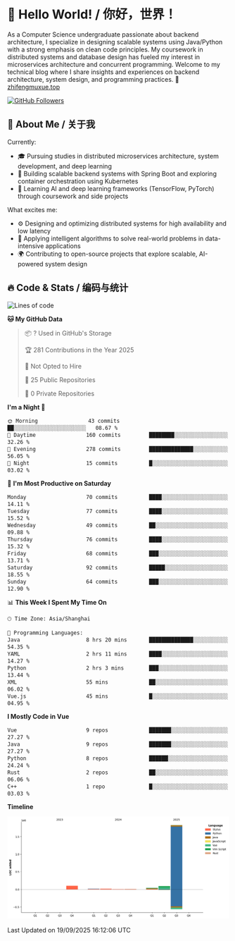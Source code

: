 # 👋 Hello World! / 你好，世界！

As a Computer Science undergraduate passionate about backend architecture, I specialize in designing scalable systems using Java/Python with a strong emphasis on clean code principles. My coursework in distributed systems and database design has fueled my interest in microservices architecture and concurrent programming. Welcome to my technical blog where I share insights and experiences on backend architecture, system design, and programming practices.
🔗 [zhifengmuxue.top](https://zhifengmuxue.top)

[![GitHub Followers](https://img.shields.io/github/followers/zhifengmuxue?logo=github&style=social)](https://github.com/zhifengmuxue)




## 🚀 About Me / 关于我
Currently:
- 🎓 Pursuing studies in distributed microservices architecture, system development, and deep learning
- 🔧 Building scalable backend systems with Spring Boot and exploring container orchestration using Kubernetes
- 🧠 Learning AI and deep learning frameworks (TensorFlow, PyTorch) through coursework and side projects

What excites me:
- ⚙️ Designing and optimizing distributed systems for high availability and low latency
- 🧩 Applying intelligent algorithms to solve real-world problems in data-intensive applications
- 🌍 Contributing to open-source projects that explore scalable, AI-powered system design



## 🔥 Code & Stats / 编码与统计

<!--START_SECTION:waka-->
![Lines of code](https://img.shields.io/badge/From%20Hello%20World%20I%27ve%20Written-2.1%20million%20lines%20of%20code-blue)

**🐱 My GitHub Data** 

> 📦 ? Used in GitHub's Storage 
 > 
> 🏆 281 Contributions in the Year 2025
 > 
> 🚫 Not Opted to Hire
 > 
> 📜 25 Public Repositories 
 > 
> 🔑 0 Private Repositories 
 > 
**I'm a Night 🦉** 

```text
🌞 Morning                43 commits          ██░░░░░░░░░░░░░░░░░░░░░░░   08.67 % 
🌆 Daytime                160 commits         ████████░░░░░░░░░░░░░░░░░   32.26 % 
🌃 Evening                278 commits         ██████████████░░░░░░░░░░░   56.05 % 
🌙 Night                  15 commits          █░░░░░░░░░░░░░░░░░░░░░░░░   03.02 % 
```
📅 **I'm Most Productive on Saturday** 

```text
Monday                   70 commits          ████░░░░░░░░░░░░░░░░░░░░░   14.11 % 
Tuesday                  77 commits          ████░░░░░░░░░░░░░░░░░░░░░   15.52 % 
Wednesday                49 commits          ██░░░░░░░░░░░░░░░░░░░░░░░   09.88 % 
Thursday                 76 commits          ████░░░░░░░░░░░░░░░░░░░░░   15.32 % 
Friday                   68 commits          ███░░░░░░░░░░░░░░░░░░░░░░   13.71 % 
Saturday                 92 commits          █████░░░░░░░░░░░░░░░░░░░░   18.55 % 
Sunday                   64 commits          ███░░░░░░░░░░░░░░░░░░░░░░   12.90 % 
```


📊 **This Week I Spent My Time On** 

```text
🕑︎ Time Zone: Asia/Shanghai

💬 Programming Languages: 
Java                     8 hrs 20 mins       ██████████████░░░░░░░░░░░   54.35 % 
YAML                     2 hrs 11 mins       ████░░░░░░░░░░░░░░░░░░░░░   14.27 % 
Python                   2 hrs 3 mins        ███░░░░░░░░░░░░░░░░░░░░░░   13.44 % 
XML                      55 mins             ██░░░░░░░░░░░░░░░░░░░░░░░   06.02 % 
Vue.js                   45 mins             █░░░░░░░░░░░░░░░░░░░░░░░░   04.95 % 
```

**I Mostly Code in Vue** 

```text
Vue                      9 repos             ███████░░░░░░░░░░░░░░░░░░   27.27 % 
Java                     9 repos             ███████░░░░░░░░░░░░░░░░░░   27.27 % 
Python                   8 repos             ██████░░░░░░░░░░░░░░░░░░░   24.24 % 
Rust                     2 repos             ██░░░░░░░░░░░░░░░░░░░░░░░   06.06 % 
C++                      1 repo              █░░░░░░░░░░░░░░░░░░░░░░░░   03.03 % 
```



**Timeline**

![Lines of Code chart](https://raw.githubusercontent.com/zhifengmuxue/zhifengmuxue/main/assets/bar_graph.png)


 Last Updated on 19/09/2025 16:12:06 UTC
<!--END_SECTION:waka-->




